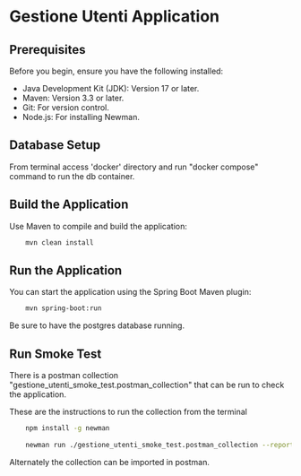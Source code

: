 # Gestione Utenti Application

## Prerequisites
Before you begin, ensure you have the following installed:

- Java Development Kit (JDK): Version 17 or later.
- Maven: Version 3.3 or later.
- Git: For version control.
- Node.js: For installing Newman.

## Database Setup
From terminal access 'docker' directory and run "docker compose" command to run the db container.

## Build the Application
Use Maven to compile and build the application:

```bash
    mvn clean install
```

## Run the Application
You can start the application using the Spring Boot Maven plugin:

```bash
    mvn spring-boot:run
```

Be sure to have the postgres database running. 

## Run Smoke Test
There is a postman collection "gestione_utenti_smoke_test.postman_collection" that can be run to check the application.

These are the instructions to run the collection from the terminal

```bash
    npm install -g newman
    
    newman run ./gestione_utenti_smoke_test.postman_collection --reporters cli,html --reporter-html-export results.html
```

Alternately the collection can be imported in postman. 

